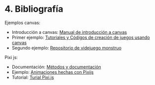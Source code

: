 # 4. Bibliografía

Ejemplos canvas:

* Introducción a canvas: [Manual de introducción a canvas](http://www.jesrey.hol.es/DOCS/HTML5/manual-canvas-html5.pdf)
* Primer ejemplo: [Tutoriales y Códigos de creación de juegos usando canvas](https://github.com/joshuape)
* Segundo ejemplo: [Repositorio de videjuego monstruo](https://github.com/lostdecade/simple_canvas_game.git)

Pixi js:

* Documentación: [Métodos y documentación](http://pixijs.github.io/docs/)
* Ejemplo: [Animaciones hechas con Pixijs](http://pixijs.github.io/examples/#/basics)
* Tutorial: [Turial Pixi.js](https://github.com/kittykatattack/learningPixi.git)

